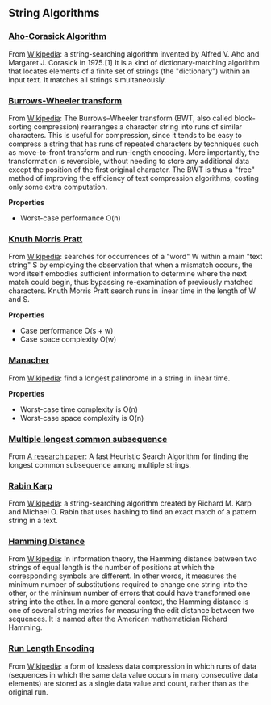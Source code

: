 ## String Algorithms

### [Aho-Corasick Algorithm](./aho_corasick.rs)
From [Wikipedia][aho-corasick-wiki]: a string-searching algorithm invented by Alfred V. Aho and Margaret J. Corasick in 1975.[1] It is a kind of dictionary-matching algorithm that locates elements of a finite set of strings (the "dictionary") within an input text. It matches all strings simultaneously.

[aho-corasick-wiki]: https://en.wikipedia.org/wiki/Aho%E2%80%93Corasick_algorithm


### [Burrows-Wheeler transform](./burrows_wheeler_transform.rs)
From [Wikipedia][burrows-wheeler-wiki]: The Burrows–Wheeler transform (BWT, also called block-sorting compression) rearranges a character string into runs of similar characters. This is useful for compression, since it tends to be easy to compress a string that has runs of repeated characters by techniques such as move-to-front transform and run-length encoding. More importantly, the transformation is reversible, without needing to store any additional data except the position of the first original character. The BWT is thus a "free" method of improving the efficiency of text compression algorithms, costing only some extra computation. 

__Properties__
* Worst-case performance  O(n)

[burrows-wheeler-wiki]: https://en.wikipedia.org/wiki/Burrows%E2%80%93Wheeler_transform


### [Knuth Morris Pratt](./knuth_morris_pratt.rs)
From [Wikipedia][kmp-wiki]: searches for occurrences of a "word" W within a main "text string" S by employing the observation that when a mismatch occurs, the word itself embodies sufficient information to determine where the next match could begin, thus bypassing re-examination of previously matched characters.
  Knuth Morris Pratt search runs in linear time in the length of W and S.

__Properties__
* Case performance  O(s + w)
* Case space complexity  O(w)

[kmp-wiki]: https://en.wikipedia.org/wiki/Knuth–Morris–Pratt_algorithm



### [Manacher](./manacher.rs)
From [Wikipedia][manacher-wiki]: find a longest palindrome in a string in linear time.

__Properties__
* Worst-case time complexity is O(n)
* Worst-case space complexity is O(n)

[manacher-wiki]: https://en.wikipedia.org/wiki/Longest_palindromic_substring#Manacher's_algorithm

### [Multiple longest common subsequence](./multiple_longest_common_subsequence.rs)
From [A research paper](https://github.com/epita-rs/MLCS/blob/main/paper.pdf): A fast Heuristic Search Algorithm for finding the longest common subsequence among multiple strings.

### [Rabin Karp](./rabin_karp.rs)
From [Wikipedia][rabin-karp-wiki]: a string-searching algorithm created by Richard M. Karp and Michael O. Rabin that uses hashing
to find an exact match of a pattern string in a text.

[rabin-karp-wiki]: https://en.wikipedia.org/wiki/Rabin%E2%80%93Karp_algorithm


### [Hamming Distance](./hamming_distance.rs)
From [Wikipedia][hamming-distance-wiki]: In information theory, the Hamming distance between two strings of equal length is the number of positions at which the corresponding symbols are different. In other words, it measures the minimum number of substitutions required to change one string into the other, or the minimum number of errors that could have transformed one string into the other. In a more general context, the Hamming distance is one of several string metrics for measuring the edit distance between two sequences. It is named after the American mathematician Richard Hamming.

[run-length-encoding-wiki]: https://en.wikipedia.org/wiki/Run-length_encoding

### [Run Length Encoding](./run_length_encoding.rs)
From [Wikipedia][run-length-encoding-wiki]: a form of lossless data compression in which runs of data (sequences in which the same data value occurs in many consecutive data elements) are stored as a single data value and count, rather than as the original run.

[hamming-distance-wiki]: https://en.wikipedia.org/wiki/Hamming_distance
